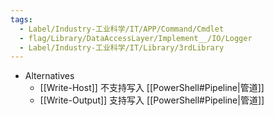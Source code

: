 ```yaml
---
tags:
  - Label/Industry-工业科学/IT/APP/Command/Cmdlet
  - flag/Library/DataAccessLayer/Implement__/IO/Logger
  - Label/Industry-工业科学/IT/Library/3rdLibrary
---
```


- Alternatives
    - [[Write-Host]] 不支持写入 [[PowerShell#Pipeline|管道]]
    - [[Write-Output]] 支持写入 [[PowerShell#Pipeline|管道]]
